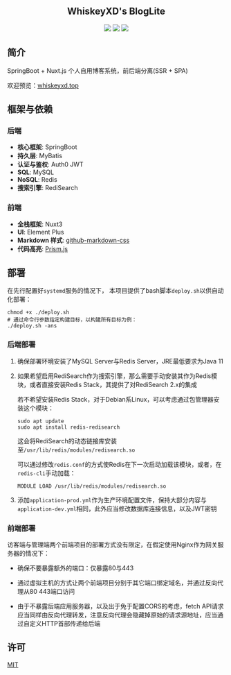 <h2 align="center">
	 WhiskeyXD's BlogLite
</h2>
<div align="center">
	<img src="https://img.shields.io/badge/JDK-11-blue"/>
    <img src="https://img.shields.io/badge/SpringBoot-2.7.14-green"/>
    <img src="https://img.shields.io/badge/Nuxt.js-3.9.1-palegreen"/>
</div>



## 简介

SpringBoot + Nuxt.js 个人自用博客系统，前后端分离(SSR + SPA)

欢迎预览：[whiskeyxd.top](https://whiskeyxd.top)



## 框架与依赖

### 后端

- **核心框架**:  SpringBoot
- **持久层**: MyBatis
- **认证与鉴权**: Auth0 JWT
- **SQL**: MySQL
- **NoSQL**: Redis
- **搜索引擎**: RediSearch



### 前端

- **全栈框架**: Nuxt3
- **UI**: Element Plus
- **Markdown 样式**: [github-markdown-css](https://github.com/sindresorhus/github-markdown-css)
- **代码高亮**: [Prism.js](https://prismjs.com/)



## 部署

在先行配置好`systemd`服务的情况下， 本项目提供了bash脚本`deploy.sh`以供自动化部署：

~~~shell
chmod +x ./deploy.sh
# 通过命令行参数指定构建目标，以构建所有目标为例：
./deploy.sh -ans
~~~



### 后端部署

1. 确保部署环境安装了MySQL Server与Redis Server，JRE最低要求为Java 11

2. 如果希望启用RediSearch作为搜索引擎，那么需要手动安装其作为Redis模块，或者直接安装Redis Stack，其提供了对RediSearch 2.x的集成

   若不希望安装Redis Stack，对于Debian系Linux，可以考虑通过包管理器安装这个模块：

   ~~~shell
   sudo apt update
   sudo apt install redis-redisearch
   ~~~

   这会将RediSearch的动态链接库安装至`/usr/lib/redis/modules/redisearch.so`

   可以通过修改`redis.conf`的方式使Redis在下一次启动加载该模块，或者，在`redis-cli`手动加载：

   ~~~
   MODULE LOAD /usr/lib/redis/modules/redisearch.so
   ~~~

3. 添加`application-prod.yml`作为生产环境配置文件，保持大部分内容与`application-dev.yml`相同，此外应当修改数据库连接信息，以及JWT密钥



### 前端部署

访客端与管理端两个前端项目的部署方式没有限定，在假定使用Nginx作为网关服务器的情况下：

- 确保不要暴露额外的端口：仅暴露80与443

- 通过虚拟主机的方式让两个前端项目分别于其它端口绑定域名，并通过反向代理从80 443端口访问

- 由于不暴露后端应用服务器，以及出于免于配置CORS的考虑，fetch API请求应当同样由反向代理转发，注意反向代理会隐藏掉原始的请求源地址，应当通过自定义HTTP首部传递给后端

  

## 许可

[MIT](https://raw.githubusercontent.com/SignedWhiskeyXD/BlogLite/master/LICENSE?token=GHSAT0AAAAAACB3GGPMW7SN3PFXTUD2KL5MZILVJ6A)